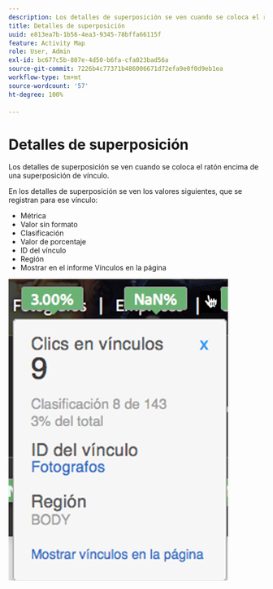 ```yaml
---
description: Los detalles de superposición se ven cuando se coloca el ratón encima de una superposición de vínculo.
title: Detalles de superposición
uuid: e813ea7b-1b56-4ea3-9345-78bffa66115f
feature: Activity Map
role: User, Admin
exl-id: bc677c5b-807e-4d50-b6fa-cfa023bad56a
source-git-commit: 7226b4c77371b486006671d72efa9e0f0d9eb1ea
workflow-type: tm+mt
source-wordcount: '57'
ht-degree: 100%

---
```


# Detalles de superposición

Los detalles de superposición se ven cuando se coloca el ratón encima de una superposición de vínculo.

En los detalles de superposición se ven los valores siguientes, que se registran para ese vínculo:

* Métrica
* Valor sin formato
* Clasificación
* Valor de porcentaje
* ID del vínculo
* Región
* Mostrar en el informe Vínculos en la página

![](assets/overlay_details.png)
